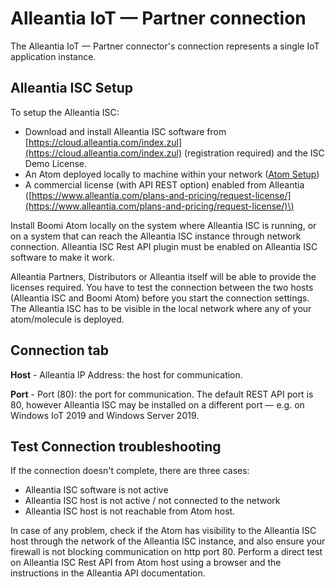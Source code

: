 # Alleantia IoT — Partner connection 

<head>
  <meta name="guidename" content="Integration"/>
  <meta name="context" content="GUID-ed73bebf-abbb-416a-a774-cf5ca7400ea7"/>
</head>


The Alleantia IoT — Partner connector's connection represents a single IoT application instance.

## Alleantia ISC Setup 

To setup the Alleantia ISC:

-   Download and install Alleantia ISC software from [https://cloud.alleantia.com/index.zul](https://cloud.alleantia.com/index.zul) \(registration required\) and the ISC Demo License.
-   An Atom deployed locally to machine within your network \([Atom Setup](../Atom%2C%20Molecule%2C%20and%20Atom%20Cloud%20setup/c-atm-Atom_setup_f7dedf01-31c1-4642-824b-9c76d5d0bf8e.md)\)
-   A commercial license \(with API REST option\) enabled from Alleantia \([https://www.alleantia.com/plans-and-pricing/request-license/](https://www.alleantia.com/plans-and-pricing/request-license/)\)

Install Boomi Atom locally on the system where Alleantia ISC is running, or on a system that can reach the Alleantia ISC instance through network connection. Alleantia ISC Rest API plugin must be enabled on Alleantia ISC software to make it work.

Alleantia Partners, Distributors or Alleantia itself will be able to provide the licenses required. You have to test the connection between the two hosts (Alleantia ISC and Boomi Atom) before you start the connection settings. The Alleantia ISC has to be visible in the local network where any of your atom/molecule is deployed.



## Connection tab 

 

**Host** - 
Alleantia IP Address: the host for communication.

**Port** - 
Port \(80\): the port for communication. The default REST API port is 80, however Alleantia ISC may be installed on a different port — e.g. on Windows IoT 2019 and Windows Server 2019.

## Test Connection troubleshooting 

If the connection doesn't complete, there are three cases:

-   Alleantia ISC software is not active
-   Alleantia ISC host is not active / not connected to the network
-   Alleantia ISC host is not reachable from Atom host.

In case of any problem, check if the Atom has visibility to the Alleantia ISC host through the network of the Alleantia ISC instance, and also ensure your firewall is not blocking communication on http port 80. Perform a direct test on Alleantia ISC Rest API from Atom host using a browser and the instructions in the Alleantia API documentation.